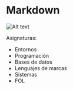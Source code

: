 # Markdown   
![Alt text](https://cdn.iconscout.com/icon/free/png-256/markdown-3629496-3031559.png)





Asignaturas:
* Entornos 
* Programación
* Bases de datos
* Lenguajes de marcas
* Sistemas
* FOL
